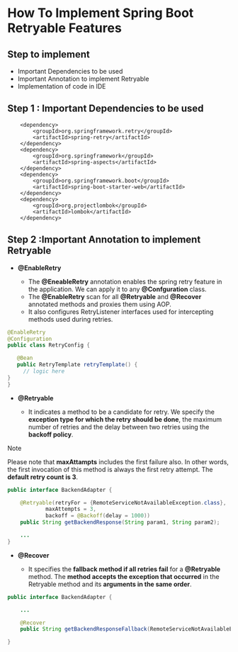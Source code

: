# How To Implement Spring Boot Retryable Features

## Step  to implement

* Important Dependencies to be used
* Important Annotation to implement Retryable
* Implementation of code in IDE

## Step 1 : Important Dependencies to be used

        <dependency>
            <groupId>org.springframework.retry</groupId>
            <artifactId>spring-retry</artifactId>
        </dependency>
        <dependency>
            <groupId>org.springframework</groupId>
            <artifactId>spring-aspects</artifactId>
        </dependency>
        <dependency>
            <groupId>org.springframework.boot</groupId>
            <artifactId>spring-boot-starter-web</artifactId>
        </dependency>
        <dependency>
            <groupId>org.projectlombok</groupId>
            <artifactId>lombok</artifactId>
        </dependency>

## Step 2 :Important Annotation to implement Retryable

* **@EnableRetry**

  * The **@EneableRetry** annotation enables the spring retry feature in the application. We can apply it to any **@Confguration** class.
  * The **@EnableRetry** scan for all **@Retryable** and **@Recover** annotated methods and proxies them using AOP.
  * It also configures RetryListener interfaces used for intercepting methods used during retries.

 ```java
@EnableRetry
@Configuration
public class RetryConfig {

    @Bean
    public RetryTemplate retryTemplate() {
      // logic here
}
}
```

* **@Retryable**

    * It indicates a method to be a candidate for retry. We specify the **exception type for which the retry should be done**, the maximum number of retries and the delay between two retries using the **backoff policy**.

> [!NOTE]
> Please note that **maxAttampts** includes the first failure also. In other words, the first invocation of this method is always the first retry attempt. The **default retry count is 3**.

```java
public interface BackendAdapter {

    @Retryable(retryFor = {RemoteServiceNotAvailableException.class},
            maxAttempts = 3,
            backoff = @Backoff(delay = 1000))
    public String getBackendResponse(String param1, String param2);

    ...
}
```

* **@Recover**

    * It specifies the **fallback method if all retries fail** for a **@Retryable** method. The **method accepts the exception that occurred** in the Retryable method and its **arguments in the same order**.



```java
public interface BackendAdapter {

    ...

    @Recover
    public String getBackendResponseFallback(RemoteServiceNotAvailableException e, String param1, String param2);

}
```
